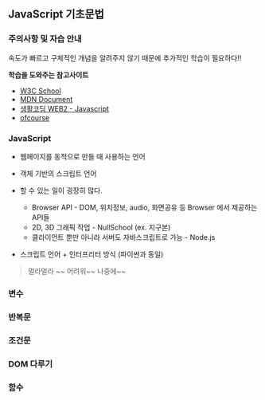 ## JavaScript 기초문법
### 주의사항 및 자습 안내
속도가 빠르고 구체적인 개념을 알려주지 않기 때문에 추가적인 학습이 필요하다!!

**학습을 도와주는 참고사이트**
* [W3C School](https://www.w3schools.com)
* [MDN Document](https://developer.mozilla.org/ko/docs/Web/JavaScript)
* [생활코딩 WEB2 - Javascript](http://opentutorials.org/course/3085)
* [ofcourse](https://ofcourse.kr/)

### JavaScript
* 웹페이지를 동적으로 만들 때 사용하는 언어
* 객체 기반의 스크립트 언어
* 할 수 있는 일이 굉장히 많다.
  * Browser API - DOM, 위치정보, audio, 화면공유 등 Browser 에서 제공하는 API들
  * 2D, 3D 그래픽 작업 - NullSchool (ex. 지구본)
  * 클라이언트 뿐만 아니라 서버도 자바스크립트로 가능 - Node.js
  
 * 스크립트 언어 + 인터프리터 방식 (파이썬과 동일)
 > 멀라멀라 ~~ 어려워~~ 나중에~~
 
 
### 변수
### 반복문
### 조건문
### DOM 다루기
### 함수
